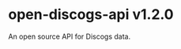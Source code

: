 [//]: # (x-release-please-start-version)

# open-discogs-api v1.2.0

[//]: # (x-release-please-end)
An open source API for Discogs data.
